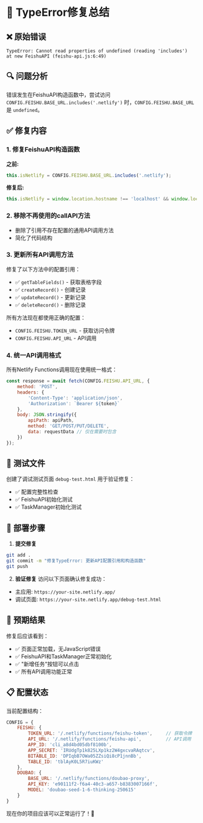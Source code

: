 # 🔧 TypeError修复总结

## ❌ 原始错误
```
TypeError: Cannot read properties of undefined (reading 'includes')
at new FeishuAPI (feishu-api.js:6:49)
```

## 🔍 问题分析
错误发生在FeishuAPI构造函数中，尝试访问 `CONFIG.FEISHU.BASE_URL.includes('.netlify')` 时，`CONFIG.FEISHU.BASE_URL` 是 `undefined`。

## ✅ 修复内容

### 1. 修复FeishuAPI构造函数
**之前:**
```javascript
this.isNetlify = CONFIG.FEISHU.BASE_URL.includes('.netlify');
```

**修复后:**
```javascript
this.isNetlify = window.location.hostname !== 'localhost' && window.location.hostname !== '127.0.0.1';
```

### 2. 移除不再使用的callAPI方法
- 删除了引用不存在配置的通用API调用方法
- 简化了代码结构

### 3. 更新所有API调用方法
修复了以下方法中的配置引用：
- ✅ `getTableFields()` - 获取表格字段
- ✅ `createRecord()` - 创建记录  
- ✅ `updateRecord()` - 更新记录
- ✅ `deleteRecord()` - 删除记录

所有方法现在都使用正确的配置：
- `CONFIG.FEISHU.TOKEN_URL` - 获取访问令牌
- `CONFIG.FEISHU.API_URL` - API调用

### 4. 统一API调用格式
所有Netlify Functions调用现在使用统一格式：
```javascript
const response = await fetch(CONFIG.FEISHU.API_URL, {
    method: 'POST',
    headers: {
        'Content-Type': 'application/json',
        'Authorization': `Bearer ${token}`
    },
    body: JSON.stringify({
        apiPath: apiPath,
        method: 'GET/POST/PUT/DELETE',
        data: requestData // 仅在需要时包含
    })
});
```

## 🧪 测试文件
创建了调试测试页面 `debug-test.html` 用于验证修复：
- ✅ 配置完整性检查
- ✅ FeishuAPI初始化测试
- ✅ TaskManager初始化测试

## 🚀 部署步骤

1. **提交修复**
```bash
git add .
git commit -m "修复TypeError: 更新API配置引用和构造函数"
git push
```

2. **验证修复**
访问以下页面确认修复成功：
- 主应用: `https://your-site.netlify.app/`
- 调试页面: `https://your-site.netlify.app/debug-test.html`

## 🎯 预期结果

修复后应该看到：
- ✅ 页面正常加载，无JavaScript错误
- ✅ FeishuAPI和TaskManager正常初始化
- ✅ "新增任务"按钮可以点击
- ✅ 所有API调用功能正常

## 📋 配置状态

当前配置结构：
```javascript
CONFIG = {
    FEISHU: {
        TOKEN_URL: '/.netlify/functions/feishu-token',     // 获取令牌
        API_URL: '/.netlify/functions/feishu-api',         // API调用
        APP_ID: 'cli_a8d4bd05dbf8100b',
        APP_SECRET: 'IRUdgTp1k825LXp1kz2W4gxcvaRAqtcv',
        BITABLE_ID: 'DPIqbB7OWa05ZZsiQi8cP1jnnBb',
        TABLE_ID: 'tblAyK0L5R7iuKWz'
    },
    DOUBAO: {
        BASE_URL: '/.netlify/functions/doubao-proxy',
        API_KEY: 'e90111f2-f6a4-40c3-a657-b8383007166f',
        MODEL: 'doubao-seed-1-6-thinking-250615'
    }
}
```

现在你的项目应该可以正常运行了！🎉
